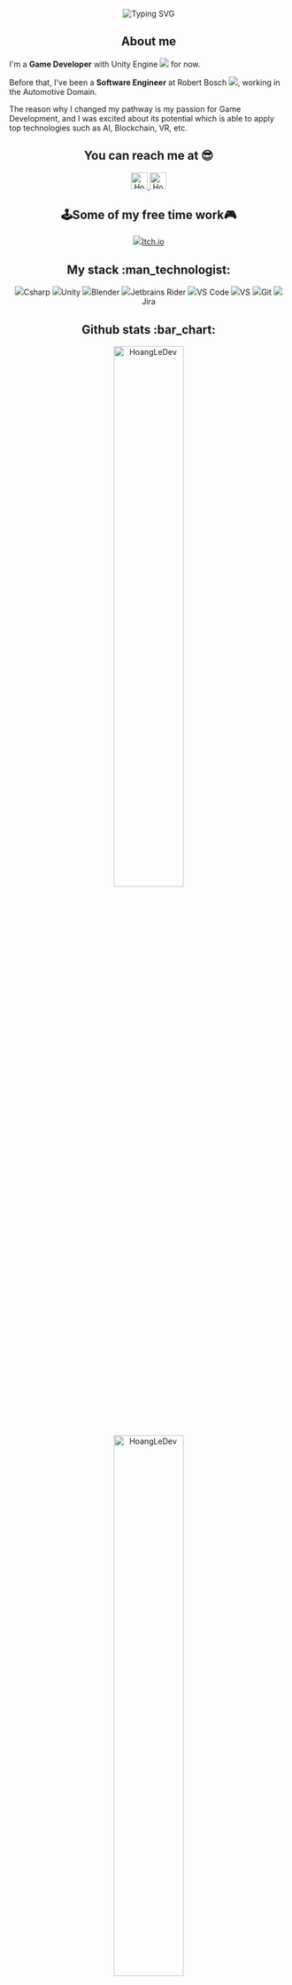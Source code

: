 <p align="center">
    <img src="https://readme-typing-svg.demolab.com?font=Labrada&size=30&duration=1200&pause=300&color=F7C511&multiline=true&repeat=false&center=true&height=90&width=1080&lines=Hi,+I'm+Hoang+Le+(JohnnyLe)👋;Welcome+to+my+GitHub😎" alt="Typing SVG" /> 
</p>


<h2 align="center">About me</h2>
  <p>I'm a <b>Game Developer</b> with Unity Engine <img src="https://img.icons8.com/fluency/24/000000/unity.png"/> for now.</p>
  <p>Before that, I've been a <b>Software Engineer</b> at Robert Bosch <img src="https://img.icons8.com/external-tal-revivo-duo-tal-revivo/24/external-bosch-a-german-multinational-engineering-and-technology-company-industry-duo-tal-revivo.png">, working in the Automotive Domain.</p>
  <p>The reason why I changed my pathway is my passion for Game Development, and I was excited about its potential which is able to apply top technologies such as AI, Blockchain, VR, etc.</p>

<h2 align="center">You can reach me at 😎</h2>

<p align="center">
  
  <a href="https://www.linkedin.com/in/ho%C3%A0ng-l%C3%AA-781ab2184/">
    <img src="https://www.vectorlogo.zone/logos/linkedin/linkedin-icon.svg" alt="Hoang Le's LinkedIn Profile" height="30" width="30">
  </a>
  
  <a href="mailto:hoangle.box17@gmail.com">
    <img src="https://www.vectorlogo.zone/logos/gmail/gmail-icon.svg" alt="Hoang Le's Gmail" height="30" width="30">
  </a>
</p>

<h2 align="center">🕹️Some of my free time work🎮</h2>
  <p align ="center">
    <a href="https://johnnyle.itch.io/">
      <img src="https://img.icons8.com/dusk/48/000000/itch-io.png"/>Itch.io
    </a>
  </p>
  
<h2 align="center">My stack :man_technologist:</h2> 
<p align="center">
  <img src="https://img.icons8.com/color/48/000000/c-sharp-logo.png"/>Csharp
  <img src="https://img.icons8.com/fluency/48/000000/unity.png"/>Unity
  <img src="https://img.icons8.com/fluency/48/000000/blender-3d.png"/>Blender
  <img src="https://img.icons8.com/color/48/000000/jetbrains-toolbox.png"/>Jetbrains Rider
  <img src="https://img.icons8.com/color/48/000000/visual-studio-code-2019.png"/>VS Code
  <img src="https://img.icons8.com/fluency/48/000000/visual-studio.png"/>VS
  <img src="https://img.icons8.com/color/48/000000/git.png"/>Git
  <img src="https://img.icons8.com/color/48/000000/jira.png"/>Jira
</p>

<h2 align="center">Github stats :bar_chart:</h2>
  <p align="center">
      <p align="center"> <img src="https://github-readme-stats.vercel.app/api/top-langs/?username=HoangLeDev&theme=great-gatsby&layout=compact&hide=CSS&langs_count=10&custom_title=Top%20Use%20Language" alt="HoangLeDev" width="50%"/> </p>
      <p align="center"> <img src="https://github-readme-stats.vercel.app/api?username=HoangLeDev&&theme=great-gatsby&show_icons=true&count_private=true&include_all_commits=true&custom_title=Github%20Activities" alt="HoangLeDev" width="50%"/> </p>
      <p align="center"> <img src="https://streak-stats.demolab.com?user=HoangLeDev&theme=great-gatsby&date_format=j%2Fn%5B%2FY%5D&border=FFFFFF"/> </p>
  </p>
<h4 align="center">Visitor's count :eyes:</h4>

<p align="center"><img src="https://profile-counter.glitch.me/{HoangLeDev}/count.svg" alt="HoangLeDev :: Visitor's Count" /></p>

<p align="center"><img src="https://media2.giphy.com/media/HccAjUI2wkH3Yd0kQn/giphy.gif?cid=ecf05e47oygqkjrzn5pcgdav8kj875poot7i2ckzh8knyr6i&rid=giphy.gif&ct=g" alt="Synthwave" height="600" width="800"></p>

---

⭐️ From [@HoangLeDev](https://github.com/HoangLeDev)
